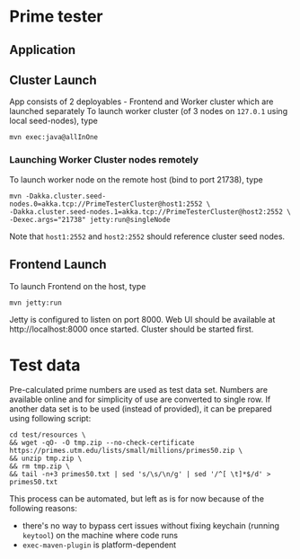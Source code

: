 Prime tester
======================
## Application


## Cluster Launch
App consists of 2 deployables - Frontend and Worker cluster which are launched separately
To launch worker cluster (of 3 nodes on `127.0.1` using local seed-nodes), type

```
mvn exec:java@allInOne
```

### Launching Worker Cluster nodes remotely
To launch worker node on the remote host (bind to port 21738), type 
```
mvn -Dakka.cluster.seed-nodes.0=akka.tcp://PrimeTesterCluster@host1:2552 \
-Dakka.cluster.seed-nodes.1=akka.tcp://PrimeTesterCluster@host2:2552 \
-Dexec.args="21738" jetty:run@singleNode
```
Note that `host1:2552` and `host2:2552` should reference cluster seed nodes. 

## Frontend Launch
To launch Frontend on the host, type 
```
mvn jetty:run
```
Jetty is configured to listen on port 8000. Web UI should be available at http://localhost:8000 once started. 
Cluster should be started first.
 
# Test data
Pre-calculated prime numbers are used as test data set.
Numbers are available online and for simplicity of use are converted to single row. 
If another data set is to be used (instead of provided), it can be prepared using following script:

```
cd test/resources \
&& wget -qO- -O tmp.zip --no-check-certificate https://primes.utm.edu/lists/small/millions/primes50.zip \
&& unzip tmp.zip \
&& rm tmp.zip \
&& tail -n+3 primes50.txt | sed 's/\s/\n/g' | sed '/^[ \t]*$/d' > primes50.txt
```

This process can be automated, but left as is for now because of the following reasons:

- there's no way to bypass cert issues without fixing keychain (running `keytool`) on the machine where code runs
- `exec-maven-plugin` is platform-dependent
